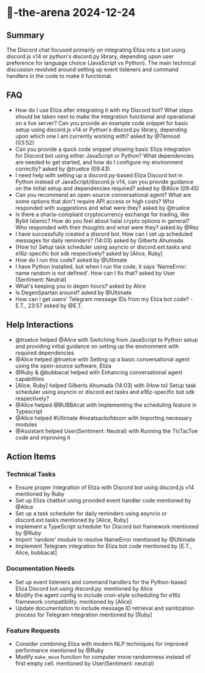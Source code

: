 # 🤖-the-arena 2024-12-24

## Summary
The Discord chat focused primarily on integrating Eliza into a bot using discord.js v14 or python's discord.py library, depending upon user preference for language choice (JavaScript vs Python). The main technical discussion revolved around setting up event listeners and command handlers in the code to make it functional.

## FAQ
- How do I use Eliza after integrating it with my Discord bot? What steps should be taken next to make the integration functional and operational on a live server? Can you provide an example code snippet for basic setup using discord.js v14 or Python's discord.py library, depending upon which one I am currently working with? asked by @7amood (03:52)
- Can you provide a quick code snippet showing basic Eliza integration for Discord bot using either JavaScript or Python? What dependencies are needed to get started, and how do I configure my environment correctly? asked by @trueIce (09:43)
- I need help with setting up a discord.py-based Eliza Discord bot in Python instead of JavaScript/discord.js v14, can you provide guidance on the initial setup and dependencies required? asked by @Alice (09:45)
- Can you recommend an open-source conversational agent? What are some options that don't require API access or high costs? Who responded with suggestions and what were they? asked by @trueIce
- Is there a sharia-compliant cryptocurrency exchange for trading, like Bybit Islamic? How do you feel about halal crypto options in general? Who responded with their thoughts and what were they? asked by @Rez
- I have successfully created a discord bot. How can I set up scheduled messages for daily reminders? (14:03) asked by Gilberts Ahumada
- (How to) Setup task scheduler using asyncio or discord.ext.tasks and e16z-specific bot sdk respectively? asked by [Alice, Ruby]
- How do I run this code? asked by @Ultimate
- I have Python installed, but when I run the code, it says 'NameError: name random is not defined'. How can I fix that? asked by User (Sentiment: Neutral)
- What's keeping you in degen hours? asked by Alice
- Is DegenSpartan around? asked by @Ultimate
- How can I get users' Telegram message IDs from my Eliza bot code? - E.T., 23:57 asked by @E.T.

## Help Interactions
- @trueIce helped @Alice with Switching from JavaScript to Python setup and providing initial guidance on setting up the environment with required dependencies
- @Alice helped @trueIce with Setting up a basic conversational agent using the open-source software, Eliza
- @Ruby & @bubbacat helped  with Enhancing conversational agent capabilities
- [Alice, Ruby] helped Gilberts Ahumada (14:03) with (How to) Setup task scheduler using asyncio or discord.ext.tasks and e16z-specific bot sdk respectively?
- @Alice helped @BUBBAcat with Implementing the scheduling feature in Typescript
- @Alice helped #Ultimate #meatsackofdoom with Importing necessary modules
- @Assistant helped User(Sentiment: Neutral) with Running the TicTacToe code and improving it

## Action Items

### Technical Tasks
- Ensure proper integration of Eliza with Discord bot using discord.js v14 mentioned by Ruby
- Set up Eliza chatbot using provided event handler code mentioned by @Alice
- Set up a task scheduler for daily reminders using asyncio or discord.ext.tasks mentioned by [Alice, Ruby]
- Implement a TypeScript scheduler for Discord bot framework mentioned by @Ruby
- Import 'random' module to resolve NameError mentioned by @Ultimate
- Implement Telegram integration for Eliza bot code mentioned by [E.T., Alice, bubbacat]

### Documentation Needs
- Set up event listeners and command handlers for the Python-based Eliza Discord bot using discord.py. mentioned by Alice
- Modify the agent config to include cron-style scheduling for e16z framework compatibility. mentioned by [Alice]
- Update documentation to include message ID retrieval and sanitization process for Telegram integration mentioned by [Ruby]

### Feature Requests
- Consider combining Eliza with modern NLP techniques for improved performance mentioned by @Ruby
- Modify `make_move` function for computer move randomness instead of first empty cell. mentioned by User(Sentiment: neutral)